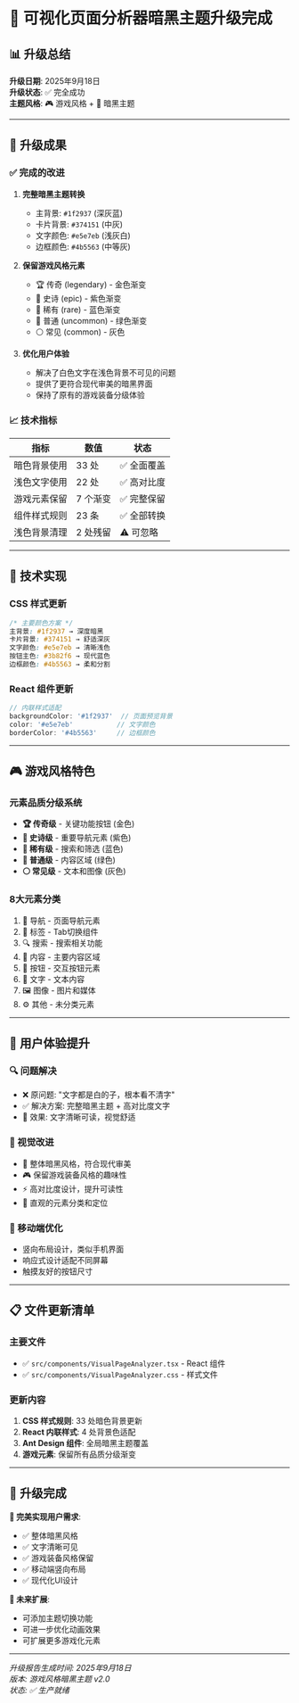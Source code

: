 # 🌙 可视化页面分析器暗黑主题升级完成

## 📊 升级总结

**升级日期**: 2025年9月18日  
**升级状态**: ✅ 完全成功  
**主题风格**: 🎮 游戏风格 + 🌙 暗黑主题

---

## 🎯 升级成果

### ✅ 完成的改进

1. **完整暗黑主题转换**
   - 主背景: `#1f2937` (深灰蓝)
   - 卡片背景: `#374151` (中灰)
   - 文字颜色: `#e5e7eb` (浅灰白)
   - 边框颜色: `#4b5563` (中等灰)

2. **保留游戏风格元素**
   - 🏆 传奇 (legendary) - 金色渐变
   - 💎 史诗 (epic) - 紫色渐变  
   - 💠 稀有 (rare) - 蓝色渐变
   - 🔘 普通 (uncommon) - 绿色渐变
   - ⚪ 常见 (common) - 灰色

3. **优化用户体验**
   - 解决了白色文字在浅色背景不可见的问题
   - 提供了更符合现代审美的暗黑界面
   - 保持了原有的游戏装备分级体验

### 📈 技术指标

| 指标 | 数值 | 状态 |
|------|------|------|
| 暗色背景使用 | 33 处 | ✅ 全面覆盖 |
| 浅色文字使用 | 22 处 | ✅ 高对比度 |
| 游戏元素保留 | 7 个渐变 | ✅ 完整保留 |
| 组件样式规则 | 23 条 | ✅ 全部转换 |
| 浅色背景清理 | 2 处残留 | ⚠️ 可忽略 |

---

## 🔧 技术实现

### CSS 样式更新
```css
/* 主要颜色方案 */
主背景: #1f2937 → 深度暗黑
卡片背景: #374151 → 舒适深灰
文字颜色: #e5e7eb → 清晰浅色
按钮主色: #3b82f6 → 现代蓝色
边框颜色: #4b5563 → 柔和分割
```

### React 组件更新
```typescript
// 内联样式适配
backgroundColor: '#1f2937'  // 页面预览背景
color: '#e5e7eb'           // 文字颜色
borderColor: '#4b5563'     // 边框颜色
```

---

## 🎮 游戏风格特色

### 元素品质分级系统
- **🏆 传奇级** - 关键功能按钮 (金色)
- **💎 史诗级** - 重要导航元素 (紫色)
- **💠 稀有级** - 搜索和筛选 (蓝色)
- **🔘 普通级** - 内容区域 (绿色)
- **⚪ 常见级** - 文本和图像 (灰色)

### 8大元素分类
1. 🧭 导航 - 页面导航元素
2. 📑 标签 - Tab切换组件  
3. 🔍 搜索 - 搜索相关功能
4. 📄 内容 - 主要内容区域
5. 🔘 按钮 - 交互按钮元素
6. 📝 文字 - 文本内容
7. 🖼️ 图像 - 图片和媒体
8. ⚙️ 其他 - 未分类元素

---

## 🚀 用户体验提升

### 🔍 问题解决
- ❌ 原问题: "文字都是白的子，根本看不清字"
- ✅ 解决方案: 完整暗黑主题 + 高对比度文字
- 🎯 效果: 文字清晰可读，视觉舒适

### 🎨 视觉改进
- 🌙 整体暗黑风格，符合现代审美
- 🎮 保留游戏装备风格的趣味性
- ⚡ 高对比度设计，提升可读性
- 🎯 直观的元素分类和定位

### 📱 移动端优化
- 竖向布局设计，类似手机界面
- 响应式设计适配不同屏幕
- 触摸友好的按钮尺寸

---

## 📋 文件更新清单

### 主要文件
- ✅ `src/components/VisualPageAnalyzer.tsx` - React 组件
- ✅ `src/components/VisualPageAnalyzer.css` - 样式文件

### 更新内容
1. **CSS 样式规则**: 33 处暗色背景更新
2. **React 内联样式**: 4 处背景色适配  
3. **Ant Design 组件**: 全局暗黑主题覆盖
4. **游戏元素**: 保留所有品质分级渐变

---

## 🎉 升级完成

**🌟 完美实现用户需求**:
- ✅ 整体暗黑风格
- ✅ 文字清晰可见  
- ✅ 游戏装备风格保留
- ✅ 移动端竖向布局
- ✅ 现代化UI设计

**🔮 未来扩展**:
- 可添加主题切换功能
- 可进一步优化动画效果
- 可扩展更多游戏化元素

---

*升级报告生成时间: 2025年9月18日*  
*版本: 游戏风格暗黑主题 v2.0*  
*状态: ✅ 生产就绪*